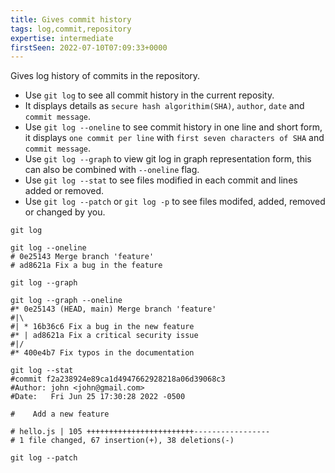 ```yaml
---
title: Gives commit history
tags: log,commit,repository
expertise: intermediate
firstSeen: 2022-07-10T07:09:33+0000
---
```


Gives log history of commits in the repository.

- Use `git log` to see all commit history in the current reposity.
- It displays details as `secure hash algorithim(SHA)`, `author`, `date` and `commit message`.
- Use `git log --oneline` to see commit history in one line and short form, it displays `one commit per line` with `first seven characters of SHA` and `commit message`.
- Use `git log --graph` to view git log in graph representation form, this can also be combined with `--oneline` flag.
- Use `git log --stat` to see files modified in each commit and lines added or removed. 
- Use `git log --patch` or `git log -p` to see files modifed, added, removed or changed by you.

```shell
git log
```

```shell
git log --oneline
# 0e25143 Merge branch 'feature'
# ad8621a Fix a bug in the feature
```

```shell
git log --graph
```

```shell
git log --graph --oneline
#* 0e25143 (HEAD, main) Merge branch 'feature'
#|\  
#| * 16b36c6 Fix a bug in the new feature
#* | ad8621a Fix a critical security issue
#|/  
#* 400e4b7 Fix typos in the documentation
```

```shell
git log --stat
#commit f2a238924e89ca1d4947662928218a06d39068c3
#Author: john <john@gmail.com>
#Date:   Fri Jun 25 17:30:28 2022 -0500

#    Add a new feature

# hello.js | 105 ++++++++++++++++++++++++-----------------
# 1 file changed, 67 insertion(+), 38 deletions(-)
```

```shell
git log --patch
```